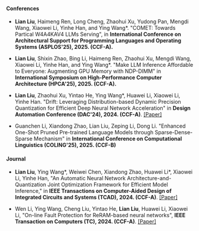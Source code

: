 #### Conferences

- <strong>Lian Liu</strong>, Haimeng Ren, Long Cheng, Zhaohui Xu, Yudong Pan, Mengdi Wang, Xiaowei Li, Yinhe Han, and Ying Wang*. "COMET: Towards Partical W4A4KAV4 LLMs Serving", in <strong> International Conference on Architectural Support for Programming Languages and Operating Systems (ASPLOS'25), 2025. (CCF-A).</strong> 

- <strong>Lian Liu</strong>, Shixin Zhao, Bing Li, Haimeng Ren, Zhaohui Xu, Mengdi Wang, Xiaowei Li, Yinhe Han, and Ying Wang*. "Make LLM Inference Affordable to Everyone: Augmenting GPU Memory with NDP-DIMM" in <strong> International Symposium on High-Performance Computer Architecture (HPCA'25), 2025. (CCF-A).</strong> 

- <strong>Lian Liu</strong>, Zhaohui Xu, Yintao He, Ying Wang*, Huawei Li, Xiaowei Li, Yinhe Han. "Drift: Leveraging Distribution-based Dynamic Precision Quantization for Efficient Deep Neural Network Acceleration" in <strong> Design Automation Conference (DAC'24), 2024. (CCF-A)</strong>. [[Paper]](https://dl.acm.org/doi/abs/10.1145/3649329.3655986)

- Guanchen Li, Xiandong Zhao, Lian Liu, Zeping Li, Dong Li. "Enhanced One-Shot Pruned Pre-trained Language Models through Sparse-Dense-Sparse Mechanism" in <strong> International Conference on
Computational Linguistics (COLING'25), 2025. (CCF-B)</strong>

#### Journal 

- <strong>Lian Liu</strong>, Ying Wang*, Weiwei Chen, Xiandong Zhao, Huawei Li*, Xiaowei Li, Yinhe Han, "An Automatic Neural Network Architecture-and-Quantization Joint Optimization Framework for Efficient Model Inference," in <strong> IEEE Transactions on Computer-Aided Design of Integrated Circuits and Systems (TCAD), 2024. (CCF-A)</strong>. [[Paper]](https://ieeexplore.ieee.org/abstract/document/10342823/)

- Wen Li, Ying Wang, Cheng Liu, Yintao He, <strong>Lian Liu</strong>, Huawei Li, Xiaowei Li, "On-line Fault Protection for ReRAM-based neural networks", <strong>IEEE Transaction on Computers (TC), 2024. (CCF-A)</strong>. [[Paper]](https://ieeexplore.ieee.org/abstract/document/9737421/)

<!-- #### Preprints -->

